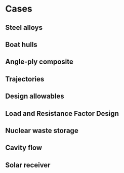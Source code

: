 # Cases

## Steel alloys

## Boat hulls

## Angle-ply composite

## Trajectories

## Design allowables

## Load and Resistance Factor Design

## Nuclear waste storage

## Cavity flow

## Solar receiver
